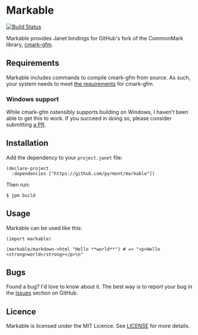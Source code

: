 # Markable

[![Build Status](https://github.com/pyrmont/markable/workflows/build/badge.svg)](https://github.com/pyrmont/markable/actions?query=workflow%3Abuild)

Markable provides Janet bindings for GitHub's fork of the CommonMark library,
[cmark-gfm](https://github.com/github/cmark-gfm).

## Requirements

Markable includes commands to compile cmark-gfm from source. As such, your
system needs to meet [the requirements](https://github.com/github/cmark-gfm#installing)
for cmark-gfm.

### Windows support

While cmark-gfm ostensibly supports building on Windows, I haven't been able to
get this to work. If you succeed in doing so, please consider submitting
[a PR](https://github.com/pyrmont/markable/pulls).

## Installation

Add the dependency to your `project.janet` file:

```
(declare-project
  :dependencies ["https://github.com/pyrmont/markable"])
```

Then run:

```shell
$ jpm build
```

## Usage

Markable can be used like this:

```
(import markable)

(markable/markdown->html "Hello **world**") # => "<p>Hello <strong>world</strong></p>\n"
```

## Bugs

Found a bug? I'd love to know about it. The best way is to report your bug in
the [Issues][] section on GitHub.

[Issues]: https://github.com/pyrmont/markable/issues

## Licence

Markable is licensed under the MIT Licence. See [LICENSE][] for more details.

[LICENSE]: https://github.com/pyrmont/markable/blob/master/LICENSE
